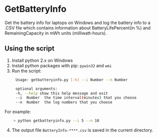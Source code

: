 # GetBatteryInfo
Get the battery info for laptops on Windows and log the battery info to a .CSV file which contains information about BatteryLifePercent(in %) and RemainingCapacity in mWh units (milliwatt-hours).

## Using the script
  1. Install python 2.x on Windows
  2. Install python packages with pip: `pywin32` and `wmi`
  3. Run the script:

```sh
     Usage: getbatteryinfo.py [-h] --i Number --n Number

     optional arguments:
     -h, --help show this help message and exit
     --i  Number  the time interval(minutes) that you choose
     --n  Number  the log numbers that you choose

```

For example:

```sh
    > python getbatteryinfo.py --i 5 --n 10
```
  4. The output file `BatteryInfo-****.csv` is saved in the current directory.


